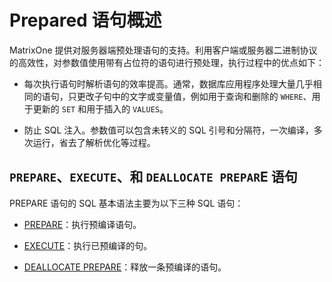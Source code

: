 # Prepared 语句概述

MatrixOne 提供对服务器端预处理语句的支持。利用客户端或服务器二进制协议的高效性，对参数值使用带有占位符的语句进行预处理，执行过程中的优点如下：

- 每次执行语句时解析语句的效率提高。通常，数据库应用程序处理大量几乎相同的语句，只更改子句中的文字或变量值，例如用于查询和删除的 `WHERE`、用于更新的 `SET` 和用于插入的 `VALUES`。

- 防止 SQL 注入。参数值可以包含未转义的 SQL 引号和分隔符，一次编译，多次运行，省去了解析优化等过程。

## `PREPARE`、`EXECUTE`、和 `DEALLOCATE PREPAR`E 语句

PREPARE 语句的 SQL 基本语法主要为以下三种 SQL 语句：

- [PREPARE](prepare.md)：执行预编译语句。

- [EXECUTE](execute.md)：执行已预编译的句。

- [DEALLOCATE PREPARE](deallocate.md)：释放一条预编译的语句。
